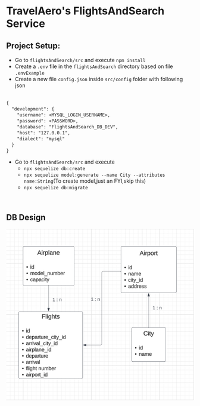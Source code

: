 # TravelAero's FlightsAndSearch Service 

## Project Setup:

- Go to `flightsAndSearch/src` and execute `npm install`
- Create a `.env` file in the `flightsAndSearch` directory based on file `.envExample` 
- Create a new  file `config.json` inside `src/config` folder with following json
 
```

{
  "development": {
    "username": <MYSQL_LOGIN_USERNAME>,
    "password": <PASSWORD>,
    "database": "FlightsAndSearch_DB_DEV",
    "host": "127.0.0.1",
    "dialect": "mysql"
  }
}

```
* Go to `flightsAndSearch/src` and execute 
  * `npx sequelize db:create`
  * `npx sequelize model:generate --name City --attributes name:String`(To create model,just an FYI,skip this)
  * `npx sequelize db:migrate`

<br>

## DB Design

![Flight Search Database](src/assets/flightsAndSearch_DB_Design.png)